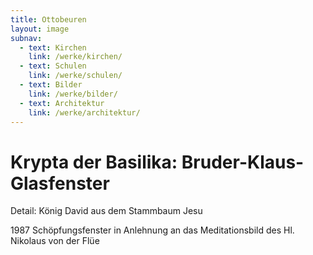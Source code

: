 ```yaml
---
title: Ottobeuren
layout: image
subnav:
  - text: Kirchen
    link: /werke/kirchen/
  - text: Schulen
    link: /werke/schulen/
  - text: Bilder
    link: /werke/bilder/
  - text: Architektur
    link: /werke/architektur/
---
```


# Krypta der Basilika: Bruder-Klaus-Glasfenster

  Detail: König David aus dem Stammbaum Jesu

1987 Schöpfungsfenster in Anlehnung an das Meditationsbild des Hl. Nikolaus von der Flüe
